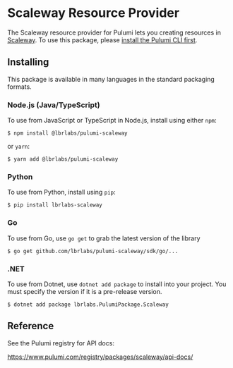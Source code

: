 
# Scaleway Resource Provider

The Scaleway resource provider for Pulumi lets you creating resources in [Scaleway](https://www.scaleway.com). To use
this package, please [install the Pulumi CLI first](https://pulumi.com/).

## Installing

This package is available in many languages in the standard packaging formats.

### Node.js (Java/TypeScript)

To use from JavaScript or TypeScript in Node.js, install using either `npm`:

```
$ npm install @lbrlabs/pulumi-scaleway
```

or `yarn`:

```
$ yarn add @lbrlabs/pulumi-scaleway
```

### Python

To use from Python, install using `pip`:

```
$ pip install lbrlabs-scaleway
```

### Go

To use from Go, use `go get` to grab the latest version of the library

```
$ go get github.com/lbrlabs/pulumi-scaleway/sdk/go/...
```

### .NET

To use from Dotnet, use `dotnet add package` to install into your project. You must specify the version if it is a pre-release version.


```
$ dotnet add package lbrlabs.PulumiPackage.Scaleway
```

## Reference

See the Pulumi registry for API docs:

https://www.pulumi.com/registry/packages/scaleway/api-docs/
